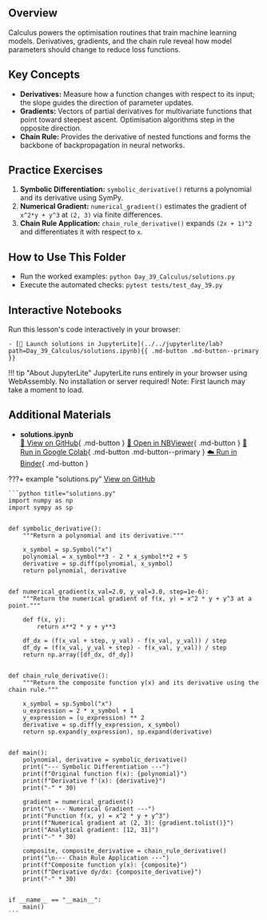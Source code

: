 ## Overview

Calculus powers the optimisation routines that train machine learning models. Derivatives, gradients, and the chain rule reveal how model parameters should change to reduce loss functions.

## Key Concepts

- **Derivatives:** Measure how a function changes with respect to its input; the slope guides the direction of parameter updates.
- **Gradients:** Vectors of partial derivatives for multivariate functions that point toward steepest ascent. Optimisation algorithms step in the opposite direction.
- **Chain Rule:** Provides the derivative of nested functions and forms the backbone of backpropagation in neural networks.

## Practice Exercises

1. **Symbolic Differentiation:** `symbolic_derivative()` returns a polynomial and its derivative using SymPy.
1. **Numerical Gradient:** `numerical_gradient()` estimates the gradient of `x^2*y + y^3` at `(2, 3)` via finite differences.
1. **Chain Rule Application:** `chain_rule_derivative()` expands `(2x + 1)^2` and differentiates it with respect to `x`.

## How to Use This Folder

- Run the worked examples: `python Day_39_Calculus/solutions.py`
- Execute the automated checks: `pytest tests/test_day_39.py`



## Interactive Notebooks

Run this lesson's code interactively in your browser:

    - [🚀 Launch solutions in JupyterLite](../../jupyterlite/lab?path=Day_39_Calculus/solutions.ipynb){{ .md-button .md-button--primary }}

!!! tip "About JupyterLite"
    JupyterLite runs entirely in your browser using WebAssembly. No installation or server required! Note: First launch may take a moment to load.
## Additional Materials

- **solutions.ipynb**  
  [📁 View on GitHub](https://github.com/saint2706/Coding-For-MBA/blob/main/Day_39_Calculus/solutions.ipynb){ .md-button } 
  [📓 Open in NBViewer](https://nbviewer.org/github/saint2706/Coding-For-MBA/blob/main/Day_39_Calculus/solutions.ipynb){ .md-button } 
  [🚀 Run in Google Colab](https://colab.research.google.com/github/saint2706/Coding-For-MBA/blob/main/Day_39_Calculus/solutions.ipynb){ .md-button .md-button--primary } 
  [☁️ Run in Binder](https://mybinder.org/v2/gh/saint2706/Coding-For-MBA/main?filepath=Day_39_Calculus/solutions.ipynb){ .md-button }

???+ example "solutions.py"
    [View on GitHub](https://github.com/saint2706/Coding-For-MBA/blob/main/Day_39_Calculus/solutions.py)

    ```python title="solutions.py"
    import numpy as np
    import sympy as sp


    def symbolic_derivative():
        """Return a polynomial and its derivative."""

        x_symbol = sp.Symbol("x")
        polynomial = x_symbol**3 - 2 * x_symbol**2 + 5
        derivative = sp.diff(polynomial, x_symbol)
        return polynomial, derivative


    def numerical_gradient(x_val=2.0, y_val=3.0, step=1e-6):
        """Return the numerical gradient of f(x, y) = x^2 * y + y^3 at a point."""

        def f(x, y):
            return x**2 * y + y**3

        df_dx = (f(x_val + step, y_val) - f(x_val, y_val)) / step
        df_dy = (f(x_val, y_val + step) - f(x_val, y_val)) / step
        return np.array([df_dx, df_dy])


    def chain_rule_derivative():
        """Return the composite function y(x) and its derivative using the chain rule."""

        x_symbol = sp.Symbol("x")
        u_expression = 2 * x_symbol + 1
        y_expression = (u_expression) ** 2
        derivative = sp.diff(y_expression, x_symbol)
        return sp.expand(y_expression), sp.expand(derivative)


    def main():
        polynomial, derivative = symbolic_derivative()
        print("--- Symbolic Differentiation ---")
        print(f"Original function f(x): {polynomial}")
        print(f"Derivative f'(x): {derivative}")
        print("-" * 30)

        gradient = numerical_gradient()
        print("\n--- Numerical Gradient ---")
        print("Function f(x, y) = x^2 * y + y^3")
        print(f"Numerical gradient at (2, 3): {gradient.tolist()}")
        print("Analytical gradient: [12, 31]")
        print("-" * 30)

        composite, composite_derivative = chain_rule_derivative()
        print("\n--- Chain Rule Application ---")
        print(f"Composite function y(x): {composite}")
        print(f"Derivative dy/dx: {composite_derivative}")
        print("-" * 30)


    if __name__ == "__main__":
        main()
    ```
